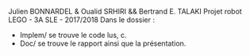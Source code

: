 Julien BONNARDEL & Oualid SRHIRI && Bertrand E. TALAKI
Projet robot LEGO - 3A SLE - 2017/2018
Dans le dossier :
- Implem/ se trouve le code lus, c.
- Doc/ se trouve le rapport ainsi que la présentation.
